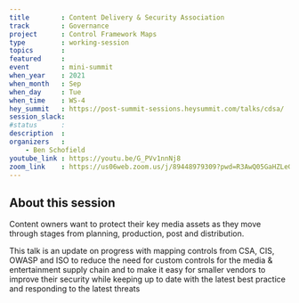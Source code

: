 ```yaml
---
title        : Content Delivery & Security Association
track        : Governance
project      : Control Framework Maps
type         : working-session
topics       :
featured     :
event        : mini-summit
when_year    : 2021
when_month   : Sep
when_day     : Tue
when_time    : WS-4
hey_summit   : https://post-summit-sessions.heysummit.com/talks/cdsa/
session_slack:
#status      :
description  :
organizers   :
    - Ben Schofield
youtube_link : https://youtu.be/G_PVv1nnNj8
zoom_link    : https://us06web.zoom.us/j/89448979309?pwd=R3AwQ05GaHZLeG4yelR6MzJNc2xrUT09
---
```


## About this session

Content owners want to protect their key media assets as they move through stages from planning, production, post and distribution.

This talk is an update on progress with mapping controls from CSA, CIS, OWASP and ISO to reduce the need for custom controls for the media & entertainment supply chain and to make it easy for smaller vendors to improve their security while keeping up to date with the latest best practice and responding to the latest threats
